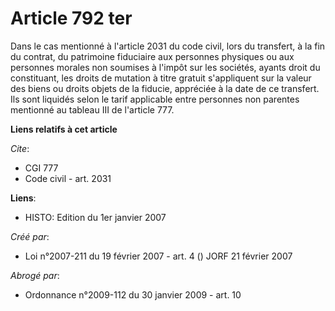 # Article 792 ter

Dans le cas mentionné à l'article 2031 du code civil, lors du transfert, à la fin du contrat, du patrimoine fiduciaire aux
personnes physiques ou aux personnes morales non soumises à l'impôt sur les sociétés, ayants droit du constituant, les droits
de mutation à titre gratuit s'appliquent sur la valeur des biens ou droits objets de la fiducie, appréciée à la date de ce
transfert. Ils sont liquidés selon le tarif applicable entre personnes non parentes mentionné au tableau III de l'article
777.

**Liens relatifs à cet article**

_Cite_:

  - CGI 777
  - Code civil - art. 2031

**Liens**:

  - HISTO: Edition du 1er janvier 2007

_Créé par_:

  - Loi n°2007-211 du 19 février 2007 - art. 4 () JORF 21 février 2007

_Abrogé par_:

  - Ordonnance n°2009-112 du 30 janvier 2009 - art. 10
